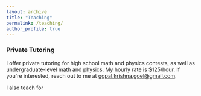```yaml
---
layout: archive
title: "Teaching"
permalink: /teaching/
author_profile: true
---
```


### Private Tutoring

I offer private tutoring for high school math and physics contests, as well as undergraduate-level math and physics.
My hourly rate is $125/hour.
If you're interested, reach out to me at gopal.krishna.goel@gmail.com.

I also teach for 
